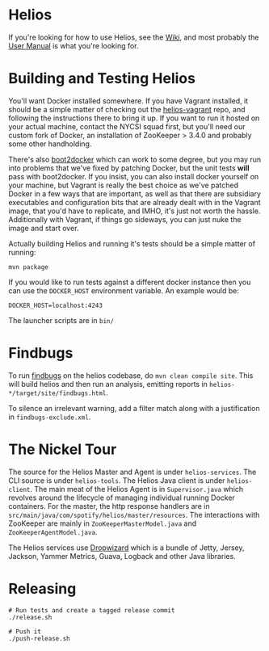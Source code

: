 # Helios

If you're looking for how to use Helios, see the
[Wiki](https://github.com/spotify/helios/wiki), and most probably
the [User
Manual](https://github.com/spotify/helios/wiki/Helios-User-Manual)
is what you're looking for.

# Building and Testing Helios

You'll want Docker installed somewhere.  If you have Vagrant
installed, it should be a simple matter of checking out the
[helios-vagrant](https://github.com/spotify/helios-vagrant)
repo, and following the instructions there to bring it up.  If you want to run it
hosted on your actual machine, contact the NYCSI squad first, but you'll need our
custom fork of Docker, an installation of ZooKeeper > 3.4.0 and probably some other
handholding.

There's also
[boot2docker](https://github.com/boot2docker/boot2docker) which can work
to some degree, but you may run into problems that we've fixed
by patching Docker, but the unit tests **will** pass with boot2docker.
If you insist, you can also install docker yourself on your machine,
but Vagrant is really the best choice as we've patched Docker in a few
ways that are important, as well as that there are subsidiary
executables and configuration bits that are already dealt with in the
Vagrant image, that you'd have to replicate, and IMHO, it's just not
worth the hassle.  Additionally with Vagrant, if things go sideways, you
can just nuke the image and start over.

Actually building Helios and running it's tests should be a simple matter
of running:

    mvn package

If you would like to run tests against a different docker instance then you can
use the `DOCKER_HOST` environment variable. An example would be:

    DOCKER_HOST=localhost:4243

The launcher scripts are in `bin/`

# Findbugs

To run [findbugs](http://findbugs.sourceforge.net) on the helios codebase, do
`mvn clean compile site`. This will build helios and then run an analysis,
emitting reports in `helios-*/target/site/findbugs.html`.

To silence an irrelevant warning, add a filter match along with a justification
in `findbugs-exclude.xml`.

# The Nickel Tour

The source for the Helios Master and Agent is under `helios-services`.
The CLI source is under `helios-tools`.  The Helios Java client is
under `helios-client`.  The main meat of the Helios Agent is in
`Supervisor.java` which revolves around the lifecycle of managing
individual running Docker containers.  For the master, the http
response handlers are in
`src/main/java/com/spotify/helios/master/resources`.  The interactions
with ZooKeeper are mainly in `ZooKeeperMasterModel.java` and
`ZooKeeperAgentModel.java`.

The Helios services use [Dropwizard](http://dropwizard.io) which is a
bundle of Jetty, Jersey, Jackson, Yammer Metrics, Guava, Logback and
other Java libraries.

# Releasing

    # Run tests and create a tagged release commit
    ./release.sh

    # Push it
    ./push-release.sh
